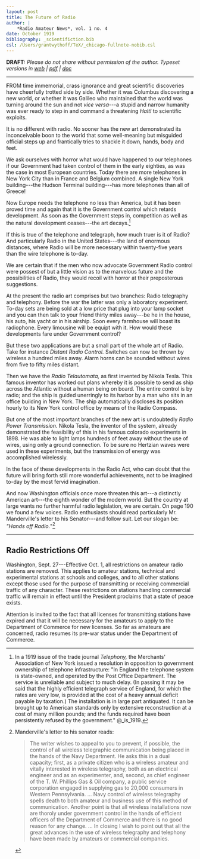 ```yaml
---
layout: post
title: The Future of Radio
author: | 
    *Radio Amateur News*, vol. 1 no. 4
date: October 1919
bibliography: _scientifiction.bib
csl: /Users/grantwythoff/TeX/_chicago-fullnote-nobib.csl
---
```


**DRAFT:** *Please do not share without permission of the author. Typeset versions in  [web](http://gernsback.wythoff.net/191910_future_of_radio.html) \| [pdf](https://github.com/gwijthoff/perversity_of_things/blob/gh-pages/typeset_drafts/191910_future_of_radio.pdf?raw=true) \| [doc](https://github.com/gwijthoff/perversity_of_things/blob/gh-pages/typeset_drafts/191910_future_of_radio.docx)*

* * * * * * * * 

**F**ROM time immemorial, crass ignorance and great scientific discoveries have cheerfully trotted side by side.  Whether it was Columbus discovering a new world, or whether it was Galileo who maintained that the world was turning around the sun and not *vice versa*---a stupid and narrow humanity was ever ready to step in and command a threatening *Halt!* to scientific exploits.

It is no different with radio.  No sooner has the new art demonstrated its inconceivable boon to the world that some well-meaning but misguided official steps up and frantically tries to shackle it down, hands, body and feet.

We ask ourselves with horror what would have happened to our telephones if our Government had taken control of them in the early eighties, as was the case in most European countries.  Today there are more telephones in New York City than in France and Belgium combined.  A single New York building---the Hudson Terminal building---has more telephones than all of Greece!

Now Europe needs the telephone no less than America, but it has been proved time and again that it is the Government control which retards development.  As soon as the Government steps in, competition as well as the natural development ceases---the art decays.[^owd]

If this is true of the telephone and telegraph, how much truer is it of Radio?  And particularly Radio in the United States---the land of enormous distances, where Radio will be more necessary within twenty-five years than the wire telephone is to-day.

We are certain that if the men who now advocate Government Radio control were possest of but a little vision as to the marvelous future and the possibilities of Radio, they would recoil with horror at their preposterous suggestions.

At the present the radio art comprises but two branches:  Radio telegraphy and telephony.  Before the war the latter was only a laboratory experiment.  To-day sets are being sold at a low price that plug into your lamp socket and you can then talk to your friend thirty miles away---be he in the house, his auto, his yacht or in his airship.  Soon every farmhouse will boast its radiophone.  Every limousine will be equipt with it.  How would these developments fare under Government control?

But these two applications are but a small part of the whole art of Radio.  Take for instance *Distant Radio Control.*  Switches can now be thrown by wireless a hundred miles away.  Alarm horns can be sounded without wires from five to fifty miles distant.

Then we have the *Radio Telautomata,* as first invented by Nikola Tesla.  This famous inventor has worked out plans whereby it is possible to send as ship across the Atlantic without a human being on board.  The entire control is by radio; and the ship is guided unerringly to its harbor by a man who sits in an office building in New York.  The ship automatically discloses its position hourly to its New York control office by means of the Radio Compass.

But one of the most important branches of the new art is undoubtedly *Radio Power Transmission.*  Nikola Tesla, the inventor of the system, already demonstrated the feasibility of this in his famous colorado experiments in 1898.  He was able to light lamps hundreds of feet away without the use of wires, using only a ground connection.  To be sure no Hertzian waves were used in these experiments, but the transmission of energy was accomplished wirelessly.

In the face of these developments in the Radio Act, who can doubt that the future will bring forth still more wonderful achievements, not to be imagined to-day by the most fervid imagination.

And now Washington officials once more threaten this art---a distinctly American art---the eighth wonder of the modern world.  But the country at large wants no further harmful radio legislation, we are certain.  On page 190 we found a few voices.  Radio enthusiasts should read particularly Mr. Manderville's letter to his Senator---and follow suit.  Let our slogan be:  *"Hands off Radio.*"[^mndr]

* * * * * * * * * * * 

## Radio Restrictions Off

Washington, Sept. 27---Effective Oct. 1, all restrictions on amateur radio stations are removed.  This applies to amateur stations, technical and experimental stations at schools and colleges, and to all other stations except those used for the purpose of transmitting or receiving commercial traffic of any character.  These restrictions on stations handling commercial traffic will remain in effect until the President proclaims that a state of peace exists.

Attention is invited to the fact that all licenses for transmitting stations have expired and that it will be necessary for the amateurs to apply to the Department of Commerce for new licenses.  So far as amateurs are concerned, radio resumes its pre-war status under the Department of Commerce.

[^owd]: In a 1919 issue of the trade journal *Telephony,* the Merchants' Association of New York issued a resolution in opposition to government ownership of telephone infrastructure: "In England the telephone system is state-owned, and operated by the Post Office Department. The service is unreliable and subject to much delay. (In passing it may be said that the highly efficient telegraph service of England, for which the rates are very low, is provided at the cost of a heavy annual deficit payable by taxation.)  The installation is in large part antiquated.  It can be brought up to American standards only by extensive reconstruction at a cost of many million pounds; and the funds required have been persistently refused by the government." @_is_1919.

[^mndr]: Manderville's letter to his senator reads:

    >  The writer wishes to appeal to you to prevent, if possible, the control of all wireless telegraphic communication being placed in the hands of the Navy Department.  He asks this in a dual capacity; first, as a private citizen who is a wireless amateur and vitally interested in wireless telegraphy, both as an electrical engineer and as an experimenter, and, second, as chief engineer of the T. W. Phillips Gas & Oil company, a public service corporation engaged in supplying gas to 20,000 consumers in Western Pennsylvania. …  Navy control of wireless telegraphy spells death to both amateur and business use of this method of communication.  Another point is that all wireless installations now are thoroly under government control in the hands of efficient officers of the Department of Commerce and there is no good reason for any change. … In closing I wish to point out that all the great advances in the use of wireless telegraphy and telephony have been made by amateurs or commercial companies.
